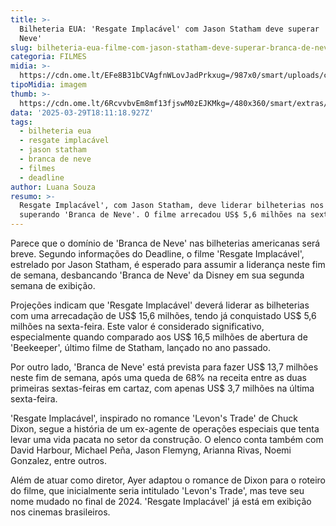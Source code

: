 ```yaml
---
title: >-
  Bilheteria EUA: 'Resgate Implacável' com Jason Statham deve superar 'Branca de
  Neve'
slug: bilheteria-eua-filme-com-jason-statham-deve-superar-branca-de-neve
categoria: FILMES
midia: >-
  https://cdn.ome.lt/EFe8B31bCVAgfnWLovJadPrkxug=/987x0/smart/uploads/conteudo/fotos/resgateimplacavel.jpg
tipoMidia: imagem
thumb: >-
  https://cdn.ome.lt/6RcvvbvEm8mf13fjswM0zEJKMkg=/480x360/smart/extras/conteudos/resgateimplacavel.jpg
data: '2025-03-29T18:11:18.927Z'
tags:
  - bilheteria eua
  - resgate implacável
  - jason statham
  - branca de neve
  - filmes
  - deadline
author: Luana Souza
resumo: >-
  Resgate Implacável', com Jason Statham, deve liderar bilheterias nos EUA,
  superando 'Branca de Neve'. O filme arrecadou US$ 5,6 milhões na sexta-feira.
---
```


Parece que o domínio de 'Branca de Neve' nas bilheterias americanas será breve. Segundo informações do Deadline, o filme 'Resgate Implacável', estrelado por Jason Statham, é esperado para assumir a liderança neste fim de semana, desbancando 'Branca de Neve' da Disney em sua segunda semana de exibição.

Projeções indicam que 'Resgate Implacável' deverá liderar as bilheterias com uma arrecadação de US$ 15,6 milhões, tendo já conquistado US$ 5,6 milhões na sexta-feira. Este valor é considerado significativo, especialmente quando comparado aos US$ 16,5 milhões de abertura de 'Beekeeper', último filme de Statham, lançado no ano passado.

Por outro lado, 'Branca de Neve' está prevista para fazer US$ 13,7 milhões neste fim de semana, após uma queda de 68% na receita entre as duas primeiras sextas-feiras em cartaz, com apenas US$ 3,7 milhões na última sexta-feira.

'Resgate Implacável', inspirado no romance 'Levon's Trade' de Chuck Dixon, segue a história de um ex-agente de operações especiais que tenta levar uma vida pacata no setor da construção. O elenco conta também com David Harbour, Michael Peña, Jason Flemyng, Arianna Rivas, Noemi Gonzalez, entre outros.

Além de atuar como diretor, Ayer adaptou o romance de Dixon para o roteiro do filme, que inicialmente seria intitulado 'Levon's Trade', mas teve seu nome mudado no final de 2024. 'Resgate Implacável' já está em exibição nos cinemas brasileiros.
